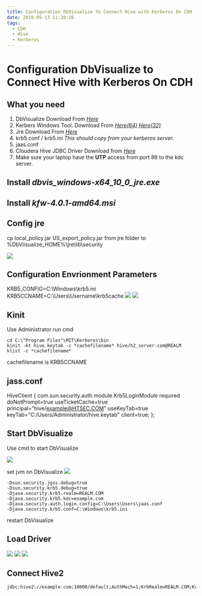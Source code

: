```yaml
---
title: Configuration DbVisualize to Connect Hive with Kerberos On CDH
date: 2018-05-13 11:20:26
tags: 
  - CDH
  - Hive
  - Kerberos
---
```

# Configuration DbVisualize to Connect Hive with Kerberos On CDH

## What you need
1. DbVisualize  Download From *[Here](http://www.dbvis.com/download/)*
2. Kerbers Windows Tool. Download From *[Here(64)](http://web.mit.edu/kerberos/dist/kfw/4.0/kfw-4.0.1amd64.msi)*  *[Here(32)](http://web.mit.edu/kerberos/dist/kfw/4.0/kfw-4.0.1amd64.msi)*
3. Jre Download From *[Here](http://www.oracle.com/technetwork/java/javase/downloads/jre8-downloads-2133155.html)*
4. krb5.conf / krb5.ini *This should copy from your kerberos server.*
5. jaas.conf
6. Cloudera Hive JDBC Driver Download from *[Here](https://www.cloudera.com/downloads/connectors/hive/jdbc/2-5-4.html)*
7. Make sure your laptop have the **UTP** access from port 88 to the kdc server.

<!-- more -->

## Install *dbvis_windows-x64_10_0_jre.exe* 

## Install *kfw-4.0.1-amd64.msi* 

## Config jre
cp local_policy.jar US_export_policy.jar from jre folder to %DbViisualize_HOME%\jre\lib\security

![](https://i.imgur.com/b7xoKOb.png)

## Configuration Envrionment Parameters

KRB5_CONFIG=C:\Windows\krb5.ini
KRB5CCNAME=C:\Users\Username\krb5cache
![](https://i.imgur.com/vbaCQCS.png)
![](https://i.imgur.com/qMqzOhE.png)

## Kinit
Use Administrator run cmd

    cd C:\"Program Files"\MIT\Kerberos\bin
    kinit -kt hive.keytab -c *cachefilename* hive/h2_server.com@REALM
    klist -c *cachefilename*

 cachefilename is KRB5CCNAME

## jass.conf 

HiveClient {
  com.sun.security.auth.module.Krb5LoginModule required
  doNotPrompt=true
  useTicketCache=true
  principal="hive/example@HTSEC.COM"
  useKeyTab=true
  keyTab="C:/Users/Administrator/hive.keytab"
  client=true;
};


## Start DbVisualize
Use cmd to start DbVisualize 

![](https://i.imgur.com/fGFxAZv.png)

set jvm on DbVisualize
![](https://i.imgur.com/lljTOzx.png)

	-Dsun.security.jgss.debug=true
	-Dsun.security.krb5.debug=true
	-Djava.security.krb5.realm=REALM.COM
	-Djava.security.krb5.kdc=example.com
	-Djava.security.auth.login.config=C:\Users\Users\jaas.conf
	-Djava.security.krb5.conf=C:\Windows\krb5.ini

restart DbVisualize

## Load Driver
![](https://i.imgur.com/nvHuG8q.png)
![](https://i.imgur.com/Mfb3ZlN.png)
![](https://i.imgur.com/aI4q02J.png)

## Connect Hive2

    jdbc:hive2://example.com:10000/default;AuthMech=1;KrbRealm=REALM.COM;KrbHostFQDN=h2_server.com;KrbServiceName=hive;
